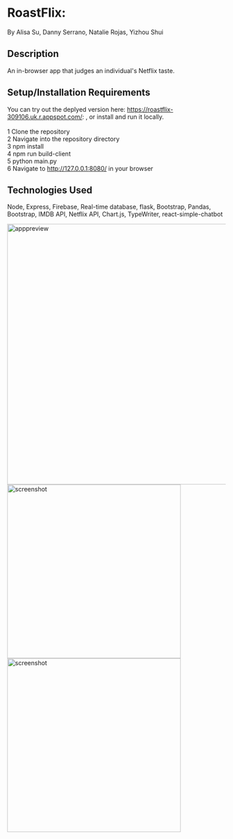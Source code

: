 # RoastFlix:
By Alisa Su, Danny Serrano, Natalie Rojas, Yizhou Shui

## Description
An in-browser app that judges an individual's Netflix taste. 

## Setup/Installation Requirements
You can try out the deplyed version here: https://roastflix-309106.uk.r.appspot.com/: , or install and run it locally.<br /><br />
1 Clone the repository<br />
2 Navigate into the repository directory<br />
3 npm install<br />
4 npm run build-client<br />
5 python main.py<br />
6 Navigate to http://127.0.0.1:8080/ in your browser<br />

## Technologies Used
Node, Express, Firebase, Real-time database, flask, Bootstrap, Pandas, Bootstrap, IMDB API, Netflix API, Chart.js, TypeWriter, react-simple-chatbot<br />

<img align="center" src="https://user-images.githubusercontent.com/73842984/113194792-7e98e680-922f-11eb-8e0a-9600e3709384.png" alt="apppreview" width="600"/>
<img align="center" src="https://user-images.githubusercontent.com/73842984/113197999-6034ea00-9233-11eb-80e0-64bc5ff5defc.png" alt="screenshot" width="400"/>
<img align="center" src="https://user-images.githubusercontent.com/73842984/113197538-ccfbb480-9232-11eb-94d2-5f0b6dd7d71c.png" alt="screenshot" width="400"/>
